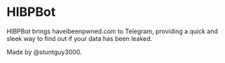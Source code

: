 # HIBPBot
HIBPBot brings haveibeenpwned.com to Telegram, providing a quick and sleek way to find out if your data has been leaked.


Made by @stuntguy3000.
